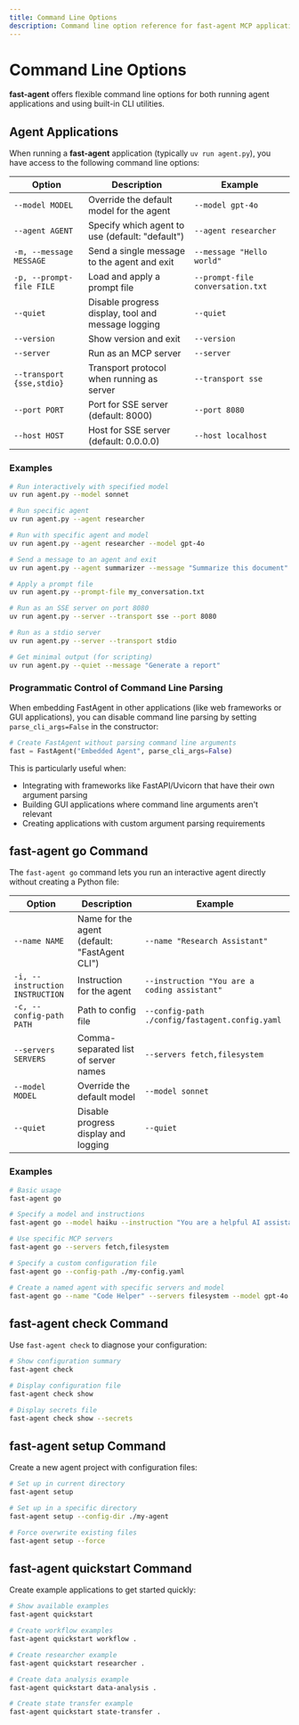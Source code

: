 ```yaml
---
title: Command Line Options
description: Command line option reference for fast-agent MCP applications
---
```


# Command Line Options

**fast-agent** offers flexible command line options for both running agent applications and using built-in CLI utilities.

## Agent Applications

When running a **fast-agent** application (typically `uv run agent.py`), you have access to the following command line options:

| Option | Description | Example |
|--------|-------------|---------|
| `--model MODEL` | Override the default model for the agent | `--model gpt-4o` |
| `--agent AGENT` | Specify which agent to use (default: "default") | `--agent researcher` |
| `-m, --message MESSAGE` | Send a single message to the agent and exit | `--message "Hello world"` |
| `-p, --prompt-file FILE` | Load and apply a prompt file | `--prompt-file conversation.txt` |
| `--quiet` | Disable progress display, tool and message logging | `--quiet` |
| `--version` | Show version and exit | `--version` |
| `--server` | Run as an MCP server | `--server` |
| `--transport {sse,stdio}` | Transport protocol when running as server | `--transport sse` |
| `--port PORT` | Port for SSE server (default: 8000) | `--port 8080` |
| `--host HOST` | Host for SSE server (default: 0.0.0.0) | `--host localhost` |

### Examples

```bash
# Run interactively with specified model
uv run agent.py --model sonnet

# Run specific agent
uv run agent.py --agent researcher

# Run with specific agent and model
uv run agent.py --agent researcher --model gpt-4o

# Send a message to an agent and exit
uv run agent.py --agent summarizer --message "Summarize this document"

# Apply a prompt file
uv run agent.py --prompt-file my_conversation.txt

# Run as an SSE server on port 8080
uv run agent.py --server --transport sse --port 8080

# Run as a stdio server
uv run agent.py --server --transport stdio

# Get minimal output (for scripting)
uv run agent.py --quiet --message "Generate a report"
```

### Programmatic Control of Command Line Parsing

When embedding FastAgent in other applications (like web frameworks or GUI applications), you can disable command line parsing by setting `parse_cli_args=False` in the constructor:

```python
# Create FastAgent without parsing command line arguments
fast = FastAgent("Embedded Agent", parse_cli_args=False)
```

This is particularly useful when:
- Integrating with frameworks like FastAPI/Uvicorn that have their own argument parsing
- Building GUI applications where command line arguments aren't relevant
- Creating applications with custom argument parsing requirements


## fast-agent go Command

The `fast-agent go` command lets you run an interactive agent directly without creating a Python file:

| Option | Description | Example |
|--------|-------------|---------|
| `--name NAME` | Name for the agent (default: "FastAgent CLI") | `--name "Research Assistant"` |
| `-i, --instruction INSTRUCTION` | Instruction for the agent | `--instruction "You are a coding assistant"` |
| `-c, --config-path PATH` | Path to config file | `--config-path ./config/fastagent.config.yaml` |
| `--servers SERVERS` | Comma-separated list of server names | `--servers fetch,filesystem` |
| `--model MODEL` | Override the default model | `--model sonnet` |
| `--quiet` | Disable progress display and logging | `--quiet` |

### Examples

```bash
# Basic usage
fast-agent go

# Specify a model and instructions
fast-agent go --model haiku --instruction "You are a helpful AI assistant"

# Use specific MCP servers
fast-agent go --servers fetch,filesystem

# Specify a custom configuration file
fast-agent go --config-path ./my-config.yaml

# Create a named agent with specific servers and model
fast-agent go --name "Code Helper" --servers filesystem --model gpt-4o --instruction "You are a coding assistant specializing in Python"
```

## fast-agent check Command

Use `fast-agent check` to diagnose your configuration:

```bash
# Show configuration summary
fast-agent check

# Display configuration file
fast-agent check show

# Display secrets file
fast-agent check show --secrets
```

## fast-agent setup Command

Create a new agent project with configuration files:

```bash
# Set up in current directory
fast-agent setup

# Set up in a specific directory
fast-agent setup --config-dir ./my-agent

# Force overwrite existing files
fast-agent setup --force
```

## fast-agent quickstart Command

Create example applications to get started quickly:

```bash
# Show available examples
fast-agent quickstart

# Create workflow examples
fast-agent quickstart workflow .

# Create researcher example
fast-agent quickstart researcher .

# Create data analysis example
fast-agent quickstart data-analysis .

# Create state transfer example
fast-agent quickstart state-transfer .
```